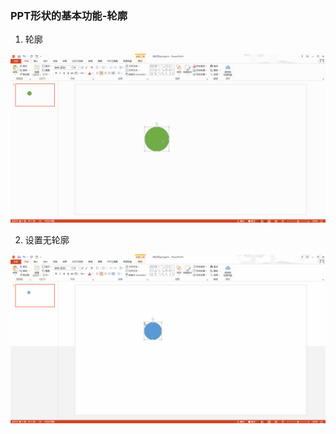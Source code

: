 ### PPT形状的基本功能-轮廓



1. 轮廓

![轮廓](https://raw.githubusercontent.com/huxiaoning/img/master/20201023222730.gif)

2. 设置无轮廓

![无轮廓](https://raw.githubusercontent.com/huxiaoning/img/master/20201023223539.gif)
